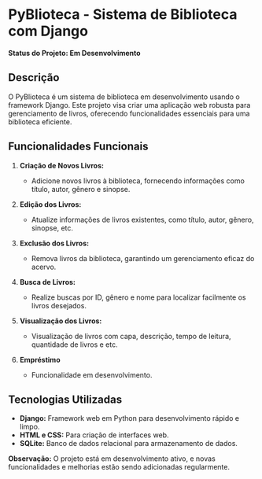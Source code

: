 # PyBlioteca - Sistema de Biblioteca com Django

**Status do Projeto: Em Desenvolvimento**

## Descrição

O PyBlioteca é um sistema de biblioteca em desenvolvimento usando o framework Django. Este projeto visa criar uma aplicação web robusta para gerenciamento de livros, oferecendo funcionalidades essenciais para uma biblioteca eficiente.

## Funcionalidades Funcionais

1. **Criação de Novos Livros:**

   - Adicione novos livros à biblioteca, fornecendo informações como título, autor, gênero e sinopse.

2. **Edição dos Livros:**

   - Atualize informações de livros existentes, como título, autor, gênero, sinopse, etc.

3. **Exclusão dos Livros:**

   - Remova livros da biblioteca, garantindo um gerenciamento eficaz do acervo.

4. **Busca de Livros:**

   - Realize buscas por ID, gênero e nome para localizar facilmente os livros desejados.

5. **Visualização dos Livros:**

   - Visualização de livros com capa, descrição, tempo de leitura, quantidade de livros e etc.

6. **Empréstimo**

   - Funcionalidade em desenvolvimento.

## Tecnologias Utilizadas

- **Django:** Framework web em Python para desenvolvimento rápido e limpo.
- **HTML e CSS:** Para criação de interfaces web.
- **SQLite:** Banco de dados relacional para armazenamento de dados.

**Observação:** O projeto está em desenvolvimento ativo, e novas funcionalidades e melhorias estão sendo adicionadas regularmente.
